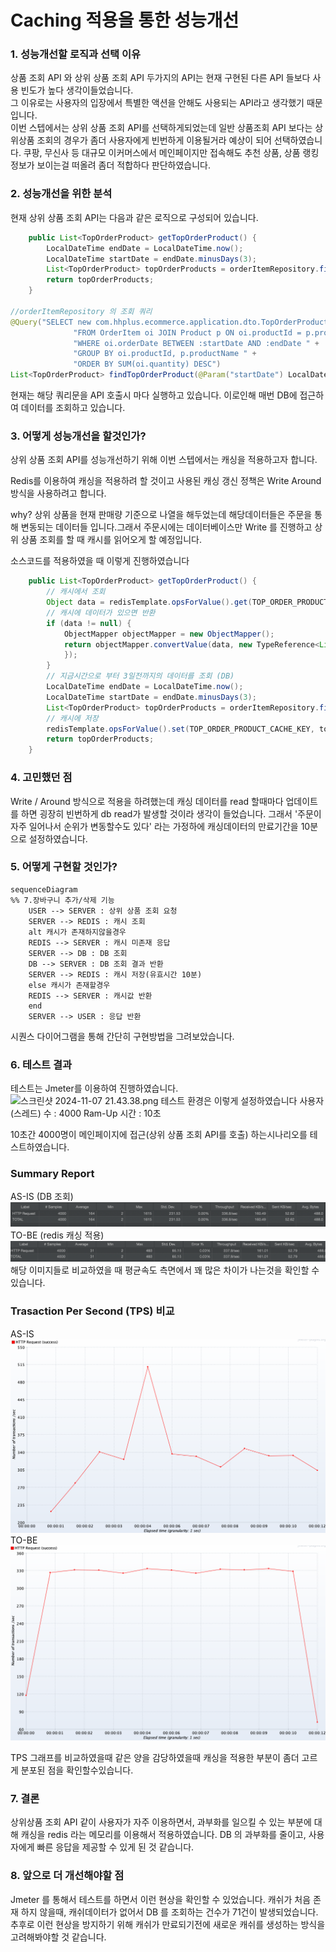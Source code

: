 # Caching 적용을 통한 성능개선

### 1. 성능개선할 로직과 선택 이유

상품 조회 API 와 상위 상품 조회 API 두가지의 API는
현재 구현된 다른 API 들보다 사용 빈도가 높다 생각이들었습니다.
<br>
그 이유로는 사용자의 입장에서 특별한 액션을 안해도 사용되는 API라고
생각했기 때문입니다. 
<br>
이번 스텝에서는 상위 상품 조회 API를 선택하게되었는데 일반 상품조회 API 보다는 상위상품 조회의 경우가 좀더 사용자에게 빈번하게 이용될거라 예상이 되어 선택하였습니다. 쿠팡, 무신사 등 대규모 이커머스에서 메인페이지만 접속해도 추천 상품, 상품 랭킹 정보가 보이는걸 떠올려 좀더 적합하다 판단하였습니다.

### 2. 성능개선을 위한 분석

현재 상위 상품 조회 API는 다음과 같은 로직으로 구성되어 있습니다.

```java 
    public List<TopOrderProduct> getTopOrderProduct() {
        LocalDateTime endDate = LocalDateTime.now();
        LocalDateTime startDate = endDate.minusDays(3);
        List<TopOrderProduct> topOrderProducts = orderItemRepository.findTopOrderProduct(startDate, endDate);
        return topOrderProducts;
    }

//orderItemRepository 의 조회 쿼리
@Query("SELECT new com.hhplus.ecommerce.application.dto.TopOrderProduct(p.productId, p.productName, SUM(oi.quantity)) " +
              "FROM OrderItem oi JOIN Product p ON oi.productId = p.productId " +
              "WHERE oi.orderDate BETWEEN :startDate AND :endDate " +
              "GROUP BY oi.productId, p.productName " +
              "ORDER BY SUM(oi.quantity) DESC")
List<TopOrderProduct> findTopOrderProduct(@Param("startDate") LocalDateTime startDate, @Param("endDate") LocalDateTime endDate);
```
현재는 해당 쿼리문을 API 호출시 마다 실행하고 있습니다. 이로인해 매번 DB에 접근하여 데이터를 조회하고 있습니다.

### 3. 어떻게 성능개선을 할것인가?

상위 상품 조회 API를 성능개선하기 위해 이번 스텝에서는 캐싱을 적용하고자 합니다.

Redis를 이용하여 캐싱을 적용하려 할 것이고 사용된 캐싱 갱신 정책은 Write Around 방식을 사용하려고 합니다.

why? 상위 상품을 현재 판매량 기준으로 나열을 해두었는데 해당데이터들은
주문을 통해 변동되는 데이터들 입니다.그래서 주문시에는 데이터베이스만 Write 를 진행하고
상위 상품 조회를 할 때 캐시를 읽어오게 할 예정입니다.

소스코드를 적용하였을 때 이렇게 진행하였습니다
```java
    public List<TopOrderProduct> getTopOrderProduct() {
        // 캐시에서 조회
        Object data = redisTemplate.opsForValue().get(TOP_ORDER_PRODUCT_CACHE_KEY);
        // 캐시에 데이터가 있으면 반환
        if (data != null) {
            ObjectMapper objectMapper = new ObjectMapper();
            return objectMapper.convertValue(data, new TypeReference<List<TopOrderProduct>>() {
            });
        }
        // 지금시간으로 부터 3일전까지의 데이터를 조회 (DB)
        LocalDateTime endDate = LocalDateTime.now();
        LocalDateTime startDate = endDate.minusDays(3);
        List<TopOrderProduct> topOrderProducts = orderItemRepository.findTopOrderProduct(startDate, endDate);
        // 캐시에 저장
        redisTemplate.opsForValue().set(TOP_ORDER_PRODUCT_CACHE_KEY, topOrderProducts, 600, TimeUnit.SECONDS);
        return topOrderProducts;
    }
```

### 4. 고민했던 점

Write / Around 방식으로 적용을 하려했는데
캐싱 데이터를 read 할때마다 업데이트를 하면 굉장히 빈번하게 db read가 발생할 것이라 생각이 들었습니다.
그래서 '주문이 자주 일어나서 순위가 변동할수도 있다' 라는 가정하에
캐싱데이터의 만료기간을 10분으로 설정하였습니다.

### 5. 어떻게 구현할 것인가?

```mermaid
sequenceDiagram
%% 7.장바구니 추가/삭제 기능
    USER --> SERVER : 상위 상품 조회 요청
    SERVER --> REDIS : 캐시 조회
    alt 캐시가 존재하지않을경우
    REDIS --> SERVER : 캐시 미존재 응답
    SERVER --> DB : DB 조회
    DB --> SERVER : DB 조회 결과 반환
    SERVER --> REDIS : 캐시 저장(유효시간 10분)
    else 캐시가 존재할경우
    REDIS --> SERVER : 캐시값 반환
    end
    SERVER --> USER : 응답 반환
```

시퀀스 다이어그램을 통해 간단히 구현방법을 그려보았습니다.

### 6. 테스트 결과

테스트는 Jmeter를 이용하여 진행하였습니다.
![스크린샷 2024-11-07 21.43.38.png](../../../../var/folders/hr/zcln0scj3rsbr99y6ndr8nsh0000gn/T/TemporaryItems/NSIRD_screencaptureui_HvCdnl/%EC%8A%A4%ED%81%AC%EB%A6%B0%EC%83%B7%202024-11-07%2021.43.38.png)
테스트 환경은 이렇게 설정하였습니다
사용자(스레드) 수 : 4000
Ram-Up 시간 : 10초

10초간 4000명이 메인페이지에 접근(상위 상품 조회 API를 호출) 하는시나리오를 테스트하였습니다.

### Summary Report
AS-IS (DB 조회) 
![img.png](/docs/testResultDB.png)
TO-BE (redis 캐싱 적용)
![img.png](/docs/testResult.png)
해당 이미지들로 비교하였을 때
평균속도 측면에서 꽤 많은 차이가 나는것을 확인할 수 있습니다.

### Trasaction Per Second (TPS) 비교

AS-IS
![img.png](/docs/tpsDB.png)
TO-BE
![img.png](/docs/tpsRedis.png)

TPS 그래프를 비교하였을때 같은 양을 감당하였을때
캐싱을 적용한 부분이 좀더 고르게 분포된 점을 확인할수있습니다.

### 7. 결론

상위상품 조회 API 같이 사용자가 자주 이용하면서, 과부화를 일으킬 수 있는 부분에 대해
캐싱을 redis 라는 메모리를 이용해서 적용하였습니다.
DB 의 과부화를 줄이고, 사용자에게 빠른 응답을 제공할 수 있게 된 것 같습니다.

### 8. 앞으로 더 개선해야할 점

Jmeter 를 통해서 테스트를 하면서 이런 현상을 확인할 수 있었습니다.
캐쉬가 처음 존재 하지 않을때, 캐쉬데이터가 없어서 DB 를 조회하는 건수가
71건이 발생되었습니다. 추후로 이런 현상을 방지하기 위해
캐쉬가 만료되기전에 새로운 캐쉬를 생성하는 방식을 고려해봐야할 것 같습니다.
